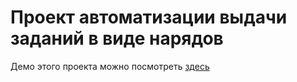 # Проект автоматизации выдачи заданий в виде нарядов
Демо этого проекта можно посмотреть [здесь](https://tasks-dcdc8.web.app/create)

